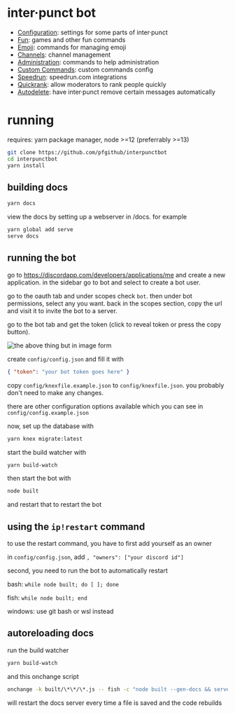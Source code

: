 # inter·punct bot

-   [Configuration](https://interpunct.info/help/configuration): settings for
    some parts of inter·punct
-   [Fun](https://interpunct.info/help/fun): games and other fun commands
-   [Emoji](https://interpunct.info/help/emoji): commands for managing emoji
-   [Channels](https://interpunct.info/help/channels): channel management
-   [Administration](https://interpunct.info/help/administration): commands to
    help administration
-   [Custom Commands](https://interpunct.info/help/customcommands): custom
    commands config
-   [Speedrun](https://interpunct.info/help/speedrun): speedrun.com integrations
-   [Quickrank](https://interpunct.info/help/quickrank): allow moderators to
    rank people quickly
-   [Autodelete](https://interpunct.info/help/autodelete): have inter·punct
    remove certain messages automatically

# running

requires: yarn package manager, node >=12 (preferrably >=13)

```bash
git clone https://github.com/pfgithub/interpunctbot
cd interpunctbot
yarn install
```

## building docs

```bash
yarn docs
```

view the docs by setting up a webserver in /docs. for example

```bash
yarn global add serve
serve docs
```

## running the bot

go to https://discordapp.com/developers/applications/me and create a new
application. in the sidebar go to bot and select to create a bot user.

go to the oauth tab and under scopes check `bot`. then under bot permissions,
select any you want. back in the scopes section, copy the url and visit it to
invite the bot to a server.

go to the bot tab and get the token (click to reveal token or press the copy
button).

![the above thing but in image form](https://media.discordapp.net/attachments/741500369380835368/741507725057458297/unknown.png)

create `config/config.json` and fill it with

```json
{ "token": "your bot token goes here" }
```

copy `config/knexfile.example.json` to `config/knexfile.json`. you probably
don't need to make any changes.

there are other configuration options available which you can see in
`config/config.example.json`

now, set up the database with

```bash
yarn knex migrate:latest
```

start the build watcher with

```bash
yarn build-watch
```

then start the bot with

```bash
node built
```

and restart that to restart the bot

## using the `ip!restart` command

to use the restart command, you have to first add yourself as an owner

in `config/config.json`, add `, "owners": ["your discord id"]`

second, you need to run the bot to automatically restart

bash: `while node built; do [ ]; done`

fish: `while node built; end`

windows: use git bash or wsl instead

## autoreloading docs

run the build watcher

```bash
yarn build-watch
```

and this onchange script

```bash
onchange -k built/\*\*/\*.js -- fish -c "node built --gen-docs && serve docs -p 3001"
```

will restart the docs server every time a file is saved and the code rebuilds

